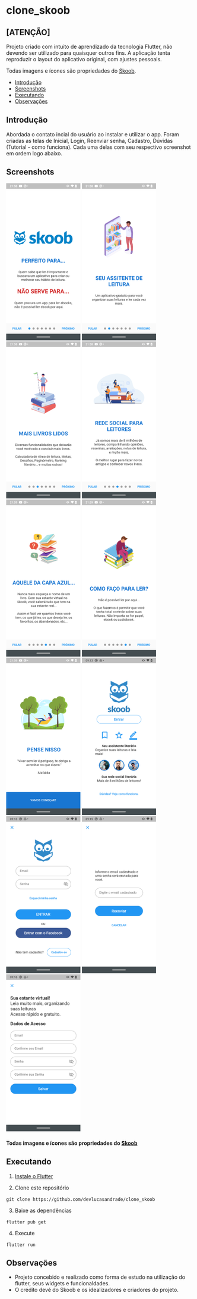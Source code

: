 # clone_skoob

## [ATENÇÃO]

Projeto criado com intuito de aprendizado da tecnologia Flutter, não devendo ser utilizado para quaisquer outros fins.
A aplicação tenta reproduzir o layout do aplicativo original, com ajustes pessoais.

Todas imagens e ícones são propriedades do [Skoob](https://www.skoob.com.br).


* [Introdução](#introdução)
* [Screenshots](#screenshots)
* [Executando](#executando)
* [Observações](#observações)
<!-- * [Contribua](#contribua) -->

## Introdução

Abordada o contato incial do usuário ao instalar e utilizar o app. Foram criadas as telas de Inicial, Login, Reenviar senha, Cadastro, Dúvidas (Tutorial - como funciona). Cada uma delas com seu respectivo screenshot em ordem logo abaixo.

## Screenshots

<p float="left">
  <img alt="Tutorial 01" src="/screenshots/onboard (1).png" width="200" />
  <img alt="Tutorial 02" src="/screenshots/onboard (2).png" width="200" />
  <img alt="Tutorial 03" src="/screenshots/onboard (3).png" width="200" />
  <img alt="Tutorial 04" src="/screenshots/onboard (4).png" width="200" />
  <img alt="Tutorial 05" src="/screenshots/onboard (5).png" width="200" />
  <img alt="Tutorial 06" src="/screenshots/onboard (6).png" width="200" />
  <img alt="Tutorial 07" src="/screenshots/onboard (7).png" width="200" />
  <img alt="Inicial" src="/screenshots/01.png" width="200" />
  <img alt="Login" src="/screenshots/02.png" width="200" />
  <img alt="Recuperação de senha" src="/screenshots/03.png" width="200" />
  <img alt="Cadastro" src="/screenshots/04.png" width="200" />
</p>

#### Todas imagens e ícones são propriedades do [Skoob](https://www.skoob.com.br)

## Executando

1. [Instale o Flutter](https://flutter.dev/docs/get-started/install)

2. Clone este repositório

```
git clone https://github.com/devlucasandrade/clone_skoob
```

3. Baixe as dependências

```
flutter pub get
```

4. Execute

```
flutter run
```

## Observações
* Projeto concebido e realizado como forma de estudo na utilização do flutter, seus widgets e funcionaldades.
* O crédito devé do Skoob e os idealizadores e criadores do projeto.


<!-- ## Contribua

1. **Fork** o repositório no *GitHub*
2. **Clone** o projeto para a sua máquina
3. **Commit** suas alterações 
4. **Push** para o seu *fork*
5. Faça um **Pull Request**
-->
